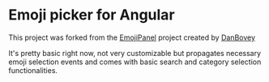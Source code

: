 # Emoji picker for Angular

This project was forked from the [EmojiPanel](https://github.com/danbovey/EmojiPanel) project created by [DanBovey](https://github.com/danbovey)

It's pretty basic right now, not very customizable but propagates necessary emoji selection events and comes with basic search and category selection functionalities.

